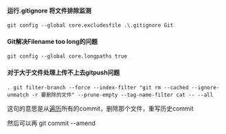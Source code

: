 #### 运行.gitignore 将文件排除监测

```git
git config --global core.excludesfile .\.gitignore Git
```

#### Git解决Filename too long的问题

```
git config --global core.longpaths true
```

#### 对于大于文件处理上传不上去gitpush问题

```
. git filter-branch --force --index-filter "git rm --cached --ignore-unmatch -r 要删除的文件" --prune-empty --tag-name-filter cat -- --all
```

这句的意思是从[遍历](https://so.csdn.net/so/search?q=遍历&spm=1001.2101.3001.7020)所有的commit，删除那个文件，重写历史commit

然后可以再
git commit --amend